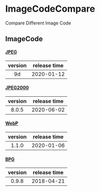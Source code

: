# ImageCodeCompare
Compare Different Image Code

## ImageCode

#### **[JPEG](http://www.ijg.org/)**

version | release time
:-----: | :-----:
9d | 2020-01-12

#### **[JPEG2000](https://kakadusoftware.com/)**

version | release time
:-----: | :-----:
8.0.5 | 2020-06-02

#### **[WebP](https://developers.google.com/speed/webp?hl=en)**

version | release time
:-----: | :-----:
1.1.0 | 2020-01-06

#### **[BPG](https://bellard.org/bpg/)**

version | release time
:-----: | :-----:
0.9.8  | 2018-04-21